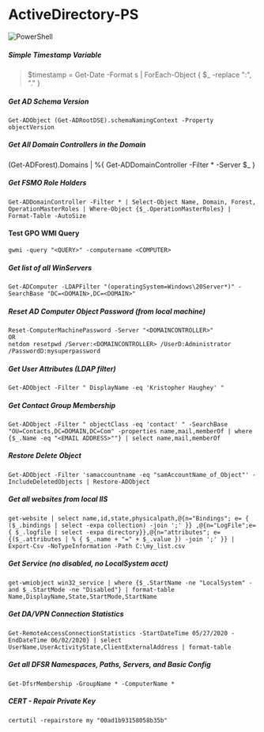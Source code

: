 # ActiveDirectory-PS

![PowerShell](https://repository-images.githubusercontent.com/221074232/158c2480-5262-11ea-8af0-452a86d9e56d)

##### Simple Timestamp Variable
> $timestamp = Get-Date -Format s | ForEach-Object { $_ -replace ":", "." }

##### Get AD Schema Version
    Get-ADObject (Get-ADRootDSE).schemaNamingContext -Property objectVersion

##### Get All Domain Controllers in the Domain
(Get-ADForest).Domains | %{ Get-ADDomainController -Filter * -Server $_ }

##### Get FSMO Role Holders
    Get-ADDomainController -Filter * | Select-Object Name, Domain, Forest, OperationMasterRoles | Where-Object {$_.OperationMasterRoles} | Format-Table -AutoSize

#### Test GPO WMI Query
    gwmi -query "<QUERY>" -computername <COMPUTER>

##### Get list of all WinServers
    Get-ADComputer -LDAPFilter "(operatingSystem=Windows\20Server*)" -SearchBase "DC=<DOMAIN>,DC=<DOMAIN>"

##### Reset AD Computer Object Password (from local machine)
    Reset-ComputerMachinePassword -Server "<DOMAINCONTROLLER>"
    OR
    netdom resetpwd /Server:<DOMAINCONTROLLER> /UserD:Administrator /PasswordD:mysuperpassword
##### Get User Attributes (LDAP filter)
    Get-ADObject -Filter " DisplayName -eq 'Kristopher Haughey' "

##### Get Contact Group Membership
    Get-ADObject -Filter " objectClass -eq 'contact' " -SearchBase "OU=Contacts,DC=DOMAIN,DC=Com" -properties name,mail,memberOf | where {$_.Name -eq "<EMAIL ADDRESS>""} | select name,mail,memberOf

##### Restore Delete Object
    Get-ADObject -Filter 'samaccountname -eq "samAccountName_of_Object"' -IncludeDeletedObjects | Restore-ADObject

##### Get all websites from local IIS
    get-website | select name,id,state,physicalpath,@{n="Bindings"; e= { ($_.bindings | select -expa collection) -join ';' }} ,@{n="LogFile";e={ $_.logfile | select -expa directory}},@{n="attributes"; e={($_.attributes | % { $_.name + "=" + $_.value }) -join ';' }} | Export-Csv -NoTypeInformation -Path C:\my_list.csv

##### Get Service (no disabled, no LocalSystem acct)
    get-wmiobject win32_service | where {$_.StartName -ne "LocalSystem" -and $_.StartMode -ne "Disabled"} | format-table Name,DisplayName,State,StartMode,StartName

##### Get DA/VPN Connection Statistics
    Get-RemoteAccessConnectionStatistics -StartDateTime 05/27/2020 -EndDateTime 06/02/2020} | select UserName,UserActivityState,ClientExternalAddress | format-table

##### Get all DFSR Namespaces, Paths, Servers, and Basic Config
	Get-DfsrMembership -GroupName * -ComputerName *

##### CERT - Repair Private Key
    certutil -repairstore my "00ad1b93158058b35b"
